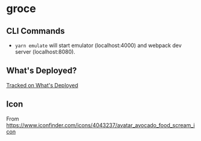 # groce

## CLI Commands

- `yarn emulate` will start emulator (localhost:4000) and webpack dev server (localhost:8080).

## What's Deployed?

[Tracked on What's Deployed](https://whatsdeployed.io/s/F40/peterbe/groce)

## Icon

From https://www.iconfinder.com/icons/4043237/avatar_avocado_food_scream_icon
